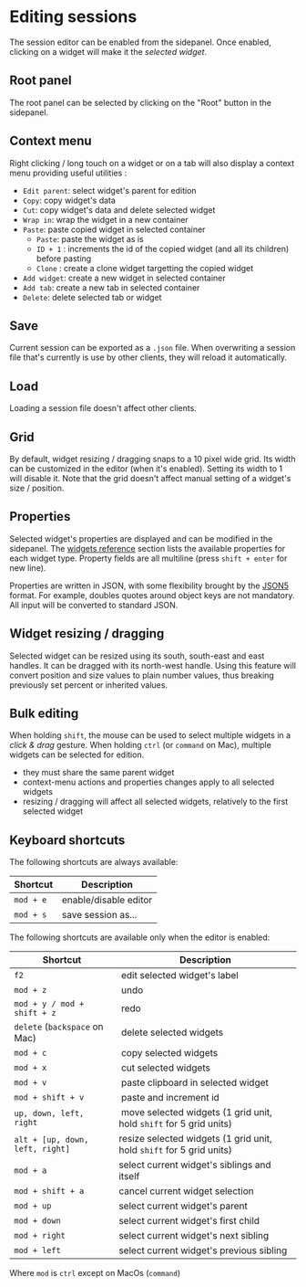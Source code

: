 # Editing sessions

The session editor can be enabled from the sidepanel. Once enabled, clicking on a widget will make it the *selected widget*.

## Root panel

The root panel can be selected by clicking on the "Root" button in the sidepanel.

## Context menu

Right clicking / long touch on a widget or on a tab will also display a context menu providing useful utilities :

- `Edit parent`: select widget's parent for edition
- `Copy`: copy widget's data
- `Cut`: copy widget's data and delete selected widget
- `Wrap in`: wrap the widget in a new container
- `Paste`: paste copied widget in selected container
  - `Paste`: paste the widget as is
  - `ID + 1` : increments the id of the copied widget (and all its children) before pasting
  - `Clone` : create a clone widget targetting the copied widget
- `Add widget`: create a new widget in selected container
- `Add tab`: create a new tab in selected container
- `Delete`: delete selected tab or widget

## Save

Current session can be exported as a `.json` file. When overwriting a session file that's currently is use by other clients, they will reload it automatically.

## Load

Loading a session file doesn't affect other clients.

## Grid

By default, widget resizing / dragging snaps to a 10 pixel wide grid. Its width can be customized in the editor (when it's enabled). Setting its width to 1 will disable it. Note that the grid doesn't affect manual setting of a widget's size / position.

## Properties

Selected widget's properties are displayed and can be modified in the sidepanel. The [widgets reference](widgets/widgets) section lists the available properties for each widget type. Property fields are all multiline (press `shift + enter` for new line).

Properties are written in JSON, with some flexibility brought by the [JSON5](https://github.com/json5/json5) format. For example, doubles quotes around object keys are not mandatory. All input will be converted to standard JSON.


## Widget resizing / dragging

Selected widget can be resized using its south, south-east and east handles. It can be dragged with its north-west handle. Using this feature will convert position and size values to plain number values, thus breaking previously set percent or inherited values.

## Bulk editing

When holding `shift`, the mouse can be used to select multiple widgets in a *click & drag* gesture. When holding `ctrl` (or `command` on Mac), multiple widgets can be selected for edition.

- they must share the same parent widget
- context-menu actions and properties changes apply to all selected widgets
- resizing / dragging will affect all selected widgets, relatively to the first selected widget

## Keyboard shortcuts

The following shortcuts are always available:

| Shortcut | Description |
|---|---|
| `mod + e` | enable/disable editor |
| `mod + s` | save session as... |

The following shortcuts are available only when the editor is enabled:

| Shortcut | Description |
|---|---|
| `f2` | edit selected widget's label |
| `mod + z` | undo |
| `mod + y / mod + shift + z` | redo |
| `delete` (`backspace` on Mac) | delete selected widgets |
| `mod + c` | copy selected widgets |
| `mod + x` | cut selected widgets |
| `mod + v` | paste clipboard in selected widget |
| `mod + shift + v` | paste and increment id |
| `up, down, left, right` | move selected widgets (1 grid unit, hold `shift` for 5 grid units) |
| `alt + [up, down, left, right]` | resize selected widgets (1 grid unit, hold `shift` for 5 grid units) |
| `mod + a` | select current widget's siblings and itself |
| `mod + shift + a` | cancel current widget selection |
| `mod + up` | select current widget's parent |
| `mod + down` | select current widget's first child |
| `mod + right` | select current widget's next sibling |
| `mod + left` | select current widget's previous sibling |



Where `mod` is `ctrl` except on MacOs (`command`)
